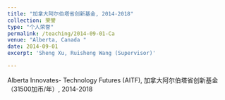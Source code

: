 ```yaml
---
title: "加拿大阿尔伯塔省创新基金, 2014-2018"
collection: 荣誉
type: "个人荣誉"
permalink: /teaching/2014-09-01-Ca
venue: "Alberta, Canada "
date: 2014-09-01
excerpt: 'Sheng Xu, Ruisheng Wang (Supervisor)'

---
```


Alberta Innovates- Technology Futures (AITF), 加拿大阿尔伯塔省创新基金（31500加币/年）, 2014-2018








